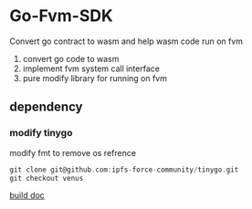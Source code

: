 # Go-Fvm-SDK

Convert go contract to wasm and help wasm code run on fvm

1. convert go code to wasm
2. implement fvm system call interface
3. pure modify library for running on fvm

## dependency

### modify tinygo

modify fmt to remove os refrence

```go
git clone git@github.com:ipfs-force-community/tinygo.git
git checkout venus
```

[build doc](https://tinygo.org/docs/guides/build/)